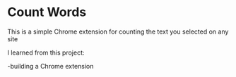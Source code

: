 # Count Words

This is a simple Chrome extension for counting the text you selected on any site

I learned from this project:

-building a Chrome extension